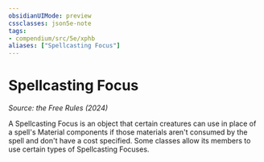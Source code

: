 ```yaml
---
obsidianUIMode: preview
cssclasses: json5e-note
tags:
- compendium/src/5e/xphb
aliases: ["Spellcasting Focus"]
---
```

# Spellcasting Focus
*Source: the Free Rules (2024)* 

A Spellcasting Focus is an object that certain creatures can use in place of a spell's Material components if those materials aren't consumed by the spell and don't have a cost specified. Some classes allow its members to use certain types of Spellcasting Focuses.